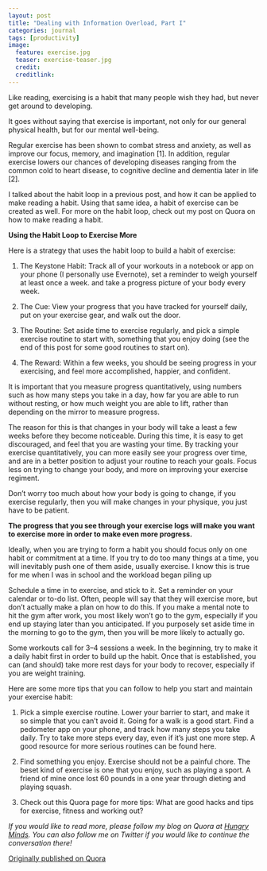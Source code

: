```yaml
---
layout: post
title: "Dealing with Information Overload, Part I"
categories: journal
tags: [productivity]
image:
  feature: exercise.jpg
  teaser: exercise-teaser.jpg
  credit:
  creditlink:
---
```


Like reading, exercising is a habit that many people wish they had, but never get around to developing.

It goes without saying that exercise is important, not only for our general physical health, but for our mental well-being.

Regular exercise has been shown to combat stress and anxiety, as well as improve our focus, memory, and imagination  [1]. In addition, regular exercise lowers our chances of developing diseases ranging from the common cold to heart disease, to cognitive decline and dementia later in life  [2].

I talked about the habit loop in a previous post, and how it can be applied to make reading a habit. Using that same idea, a habit of exercise can be created as well. For more on the habit loop, check out my post on Quora on how to make reading a habit.

**Using the Habit Loop to Exercise More**

Here is a strategy that uses the habit loop to build a habit of exercise:

1. The Keystone Habit: Track all of your workouts in a notebook or app on your phone (I personally use Evernote), set a reminder to weigh yourself at least once a week. and take a progress picture of your body every week.

2. The Cue: View your progress that you have tracked for yourself daily, put on your exercise gear, and walk out the door.

3. The Routine: Set aside time to exercise regularly, and pick a simple exercise routine to start with, something that you enjoy doing (see the end of this post for some good routines to start on).

4. The Reward: Within a few weeks, you should be seeing progress in your exercising, and feel more accomplished, happier, and confident.

It is important that you measure progress quantitatively, using numbers such as how many steps you take in a day, how far you are able to run without resting, or how much weight you are able to lift, rather than depending on the mirror to measure progress.

The reason for this is that changes in your body will take a least a few weeks before they become noticeable. During this time, it is easy to get discouraged, and feel that you are wasting your time. By tracking your exercise quantitatively, you can more easily see your progress over time, and are in a better position to adjust your routine to reach your goals. Focus less on trying to change your body, and more on improving your exercise regiment.

Don’t worry too much about how your body is going to change, if you exercise regularly, then you will make changes in your physique, you just have to be patient.

**The progress that you see through your exercise logs will make you want to exercise more in order to make even more progress.**

Ideally, when you are trying to form a habit you should focus only on one habit or commitment at a time. If you try to do too many things at a time, you will inevitably push one of them aside, usually exercise. I know this is true for me when I was in school and the workload began piling up

Schedule a time in to exercise, and stick to it. Set a reminder on your calendar or to-do list. Often, people will say that they will exercise more, but don’t actually make a plan on how to do this. If you make a mental note to hit the gym after work, you most likely won’t go to the gym, especially if you end up staying later than you anticipated. If you purposely set aside time in the morning to go to the gym, then you will be more likely to actually go.

Some workouts call for 3–4 sessions a week. In the beginning, try to make it a daily habit first in order to build up the habit. Once that is established, you can (and should) take more rest days for your body to recover, especially if you are weight training.

Here are some more tips that you can follow to help you start and maintain your exercise habit:

1. Pick a simple exercise routine. Lower your barrier to start, and make it so simple that you can’t avoid it. Going for a walk is a good start. Find a pedometer app on your phone, and track how many steps you take daily. Try to take more steps every day, even if it’s just one more step. A good resource for more serious routines can be found here.

2. Find something you enjoy. Exercise should not be a painful chore. The beset kind of exercise is one that you enjoy, such as playing a sport. A friend of mine once lost 60 pounds in a one year through dieting and playing squash.

3. Check out this <a>Quora page</a> for more tips: What are good hacks and tips for exercise, fitness and working out?

*If you would like to read more, please follow my blog on Quora at <a href="https://hungryminds.quora.com/">Hungry Minds</a>. You can also follow me on Twitter if you would like to continue the conversation there!*

<a href="https://hungryminds.quora.com/Making-Exercise-a-Habit">Originally published on Quora</a>
